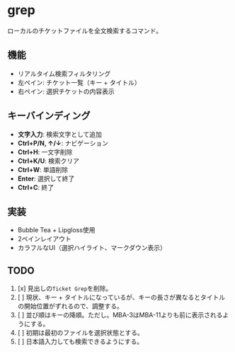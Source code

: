 # grep

ローカルのチケットファイルを全文検索するコマンド。

## 機能

- リアルタイム検索フィルタリング
- 左ペイン: チケット一覧（キー + タイトル）
- 右ペイン: 選択チケットの内容表示

## キーバインディング

- **文字入力**: 検索文字として追加
- **Ctrl+P/N, ↑/↓**: ナビゲーション
- **Ctrl+H**: 一文字削除
- **Ctrl+K/U**: 検索クリア
- **Ctrl+W**: 単語削除
- **Enter**: 選択して終了
- **Ctrl+C**: 終了

## 実装

- Bubble Tea + Lipgloss使用
- 2ペインレイアウト
- カラフルなUI（選択ハイライト、マークダウン表示）

## TODO

1. [x] 見出しの`Ticket Grep`を削除。
2. [ ] 現状、キー + タイトルになっているが、キーの長さが異なるとタイトルの開始位置がずれるので、調整する。
3. [ ] 並び順はキーの降順。ただし。MBA-3はMBA-11よりも前に表示されるようにする。
4. [ ] 初期は最初のファイルを選択状態とする。
5. [ ] 日本語入力しても検索できるようにする。

